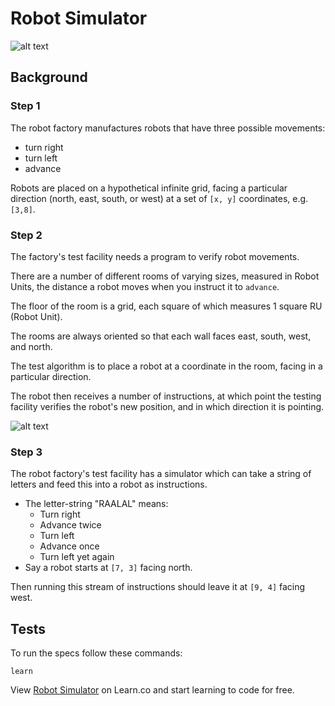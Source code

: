 # Robot Simulator

![alt text](https://media.giphy.com/media/L6dtrHTgMu6aI/giphy.gif "Robots in a factory")

## Background

### Step 1

The robot factory manufactures robots that have three possible movements:

* turn right
* turn left
* advance

Robots are placed on a hypothetical infinite grid, facing a particular direction (north, east, south, or west) at a set of `[x, y]` coordinates, e.g. `[3,8]`.

### Step 2

The factory's test facility needs a program to verify robot movements.

There are a number of different rooms of varying sizes, measured in Robot
Units, the distance a robot moves when you instruct it to `advance`.

The floor of the room is a grid, each square of which measures 1 square RU (Robot Unit).

The rooms are always oriented so that each wall faces east, south, west, and north.

The test algorithm is to place a robot at a coordinate in the room, facing in a particular direction.

The robot then receives a number of instructions, at which point the testing facility verifies the robot's new position, and in which direction it is pointing.

![alt text](https://media.giphy.com/media/l46CwEYnbFtFfjZNS/giphy.gif "Robot slips on banana peel GIF")

### Step 3

The robot factory's test facility has a simulator which can take a string of letters and feed this into a robot as instructions.

* The letter-string "RAALAL" means:
  * Turn right
  * Advance twice
  * Turn left
  * Advance once
  * Turn left yet again
* Say a robot starts at `[7, 3]` facing north.

Then running this stream of instructions should leave it at `[9, 4]` facing west.

## Tests

To run the specs follow these commands:

`learn`

<p data-visibility='hidden'>View <a href='https://learn.co/lessons/robotSimulator.js' title='Robot Simulator'>Robot Simulator</a> on Learn.co and start learning to code for free.</p>
